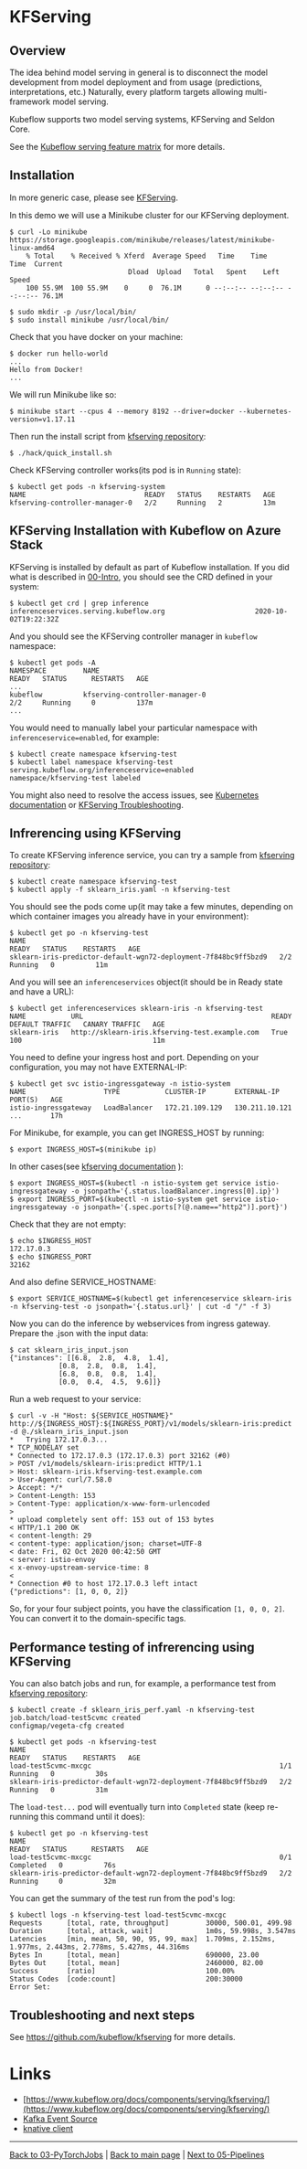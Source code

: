 # KFServing

## Overview

The idea behind model serving in general is to disconnect the model development
from model deployment and from usage (predictions, interpretations, etc.)
Naturally, every platform targets allowing multi-framework model serving.

Kubeflow supports two model serving systems, KFServing and Seldon Core.

See the [Kubeflow serving feature matrix](https://www.kubeflow.org/docs/components/serving/overview/) for more details.

## Installation

In more generic case, please see [KFServing](https://www.kubeflow.org/docs/components/serving/kfserving/).

In this demo we will use a Minikube cluster for our KFServing deployment.

    $ curl -Lo minikube https://storage.googleapis.com/minikube/releases/latest/minikube-linux-amd64
        % Total    % Received % Xferd  Average Speed   Time    Time     Time  Current
                                 Dload  Upload   Total   Spent    Left  Speed
        100 55.9M  100 55.9M    0     0  76.1M      0 --:--:-- --:--:-- --:--:-- 76.1M

    $ sudo mkdir -p /usr/local/bin/
    $ sudo install minikube /usr/local/bin/

Check that you have docker on your machine:

    $ docker run hello-world
    ...
    Hello from Docker!
    ...

We will run Minikube like so:

    $ minikube start --cpus 4 --memory 8192 --driver=docker --kubernetes-version=v1.17.11

Then run the install script from [kfserving repository](https://github.com/kubeflow/kfserving/blob/master/hack/quick_install.sh):

    $ ./hack/quick_install.sh

Check KFServing controller works(its pod is in `Running` state):

    $ kubectl get pods -n kfserving-system
    NAME                             READY   STATUS    RESTARTS   AGE
    kfserving-controller-manager-0   2/2     Running   2          13m

## KFServing Installation with Kubeflow on Azure Stack

KFServing is installed by default as part of Kubeflow installation. If you did what is described in [00-Intro](../00-Intro/Readme.md), you should see the CRD defined in your system: 

    $ kubectl get crd | grep inference
    inferenceservices.serving.kubeflow.org                      2020-10-02T19:22:32Z

And you should see the KFServing controller manager in `kubeflow` namespace:

    $ kubectl get pods -A
    NAMESPACE         NAME                                                              READY   STATUS      RESTARTS   AGE
    ...
    kubeflow          kfserving-controller-manager-0                                    2/2     Running     0          137m
    ...

You would need to manually label your particular namespace with `inferenceservice=enabled`, for example:

    $ kubectl create namespace kfserving-test
    $ kubectl label namespace kfserving-test serving.kubeflow.org/inferenceservice=enabled
    namespace/kfserving-test labeled

You might also need to resolve the access issues, see [Kubernetes documentation](https://kubernetes.io/docs/reference/access-authn-authz/rbac/) or [KFServing Troubleshooting](https://github.com/kubeflow/kfserving/blob/master/docs/DEVELOPER_GUIDE.md#troubleshooting).

## Infrerencing using KFServing

To create KFServing inference service, you can try a sample from [kfserving repository](https://github.com/kubeflow/kfserving):

    $ kubectl create namespace kfserving-test
    $ kubectl apply -f sklearn_iris.yaml -n kfserving-test

You should see the pods come up(it may take a few minutes, depending on which container images you already have in your environment):

    $ kubectl get po -n kfserving-test
    NAME                                                              READY   STATUS    RESTARTS   AGE
    sklearn-iris-predictor-default-wgn72-deployment-7f848bc9ff5bzd9   2/2     Running   0          11m

And you will see an `inferenceservices` object(it should be in Ready state and have a URL):

    $ kubectl get inferenceservices sklearn-iris -n kfserving-test
    NAME           URL                                              READY   DEFAULT TRAFFIC   CANARY TRAFFIC   AGE
    sklearn-iris   http://sklearn-iris.kfserving-test.example.com   True    100                                11m

You need to define your ingress host and port. Depending on your configuration, you may not have EXTERNAL-IP:

    $ kubectl get svc istio-ingressgateway -n istio-system
    NAME                   TYPE           CLUSTER-IP       EXTERNAL-IP      PORT(S)   AGE
    istio-ingressgateway   LoadBalancer   172.21.109.129   130.211.10.121   ...       17h

For Minikube, for example, you can get INGRESS_HOST by running:

    $ export INGRESS_HOST=$(minikube ip)
    
In other cases(see [kfserving documentation](https://github.com/kubeflow/kfserving) ):

    $ export INGRESS_HOST=$(kubectl -n istio-system get service istio-ingressgateway -o jsonpath='{.status.loadBalancer.ingress[0].ip}')
    $ export INGRESS_PORT=$(kubectl -n istio-system get service istio-ingressgateway -o jsonpath='{.spec.ports[?(@.name=="http2")].port}')

Check that they are not empty:

    $ echo $INGRESS_HOST
    172.17.0.3
    $ echo $INGRESS_PORT
    32162

And also define SERVICE_HOSTNAME:

    $ export SERVICE_HOSTNAME=$(kubectl get inferenceservice sklearn-iris -n kfserving-test -o jsonpath='{.status.url}' | cut -d "/" -f 3)

Now you can do the inference by webservices from ingress gateway. Prepare the .json with the input data:

    $ cat sklearn_iris_input.json
    {"instances": [[6.8,  2.8,  4.8,  1.4],
                [0.8,  2.8,  0.8,  1.4],
                [6.8,  0.8,  0.8,  1.4],
                [0.0,  0.4,  4.5,  9.6]]}

Run a web request to your service:

    $ curl -v -H "Host: ${SERVICE_HOSTNAME}" http://${INGRESS_HOST}:${INGRESS_PORT}/v1/models/sklearn-iris:predict -d @./sklearn_iris_input.json
    *   Trying 172.17.0.3...
    * TCP_NODELAY set
    * Connected to 172.17.0.3 (172.17.0.3) port 32162 (#0)
    > POST /v1/models/sklearn-iris:predict HTTP/1.1
    > Host: sklearn-iris.kfserving-test.example.com
    > User-Agent: curl/7.58.0
    > Accept: */*
    > Content-Length: 153
    > Content-Type: application/x-www-form-urlencoded
    >
    * upload completely sent off: 153 out of 153 bytes
    < HTTP/1.1 200 OK
    < content-length: 29
    < content-type: application/json; charset=UTF-8
    < date: Fri, 02 Oct 2020 00:42:50 GMT
    < server: istio-envoy
    < x-envoy-upstream-service-time: 8
    <
    * Connection #0 to host 172.17.0.3 left intact
    {"predictions": [1, 0, 0, 2]}

So, for your four subject points, you have the classification `[1, 0, 0, 2]`. You can convert it to the domain-specific tags.

## Performance testing of infrerencing using KFServing

You can also batch jobs and run, for example, a performance test from [kfserving repository](https://github.com/kubeflow/kfserving):

    $ kubectl create -f sklearn_iris_perf.yaml -n kfserving-test
    job.batch/load-test5cvmc created
    configmap/vegeta-cfg created

    $ kubectl get pods -n kfserving-test
    NAME                                                              READY   STATUS    RESTARTS   AGE
    load-test5cvmc-mxcgc                                              1/1     Running   0          30s
    sklearn-iris-predictor-default-wgn72-deployment-7f848bc9ff5bzd9   2/2     Running   0          31m

The `load-test...` pod will eventually turn into `Completed` state (keep re-running this command until it does):

    $ kubectl get po -n kfserving-test
    NAME                                                              READY   STATUS      RESTARTS   AGE
    load-test5cvmc-mxcgc                                              0/1     Completed   0          76s
    sklearn-iris-predictor-default-wgn72-deployment-7f848bc9ff5bzd9   2/2     Running     0          32m

You can get the summary of the test run from the pod's log:

    $ kubectl logs -n kfserving-test load-test5cvmc-mxcgc
    Requests      [total, rate, throughput]         30000, 500.01, 499.98
    Duration      [total, attack, wait]             1m0s, 59.998s, 3.547ms
    Latencies     [min, mean, 50, 90, 95, 99, max]  1.709ms, 2.152ms, 1.977ms, 2.443ms, 2.778ms, 5.427ms, 44.316ms
    Bytes In      [total, mean]                     690000, 23.00
    Bytes Out     [total, mean]                     2460000, 82.00
    Success       [ratio]                           100.00%
    Status Codes  [code:count]                      200:30000
    Error Set:

## Troubleshooting and next steps

See https://github.com/kubeflow/kfserving for more details.

# Links

- [https://www.kubeflow.org/docs/components/serving/kfserving/](https://www.kubeflow.org/docs/components/serving/kfserving/)
- [Kafka Event Source](https://github.com/knative/eventing-contrib/tree/master/kafka/source)
- [knative client](https://github.com/knative/client)

---

[Back to 03-PyTorchJobs](../03-PyTorchJobs/Readme.md) | [Back to main page](../Readme.md) | [Next to 05-Pipelines](../05-Pipelines/Readme.md)
